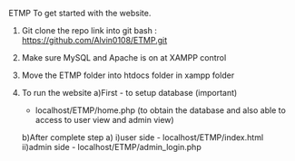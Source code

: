 ETMP
To get started with the website.
1. Git clone the repo link into git bash : https://github.com/Alvin0108/ETMP.git

2. Make sure MySQL and Apache is on at XAMPP control

3. Move the ETMP folder into htdocs folder in xampp folder

4. To run the website 
	a)First - to setup database (important)
	- localhost/ETMP/home.php (to obtain the database and also able to access to user view and admin view)
	
	b)After complete step a)
		i)user side
		- localhost/ETMP/index.html	
		ii)admin side
		- localhost/ETMP/admin_login.php
